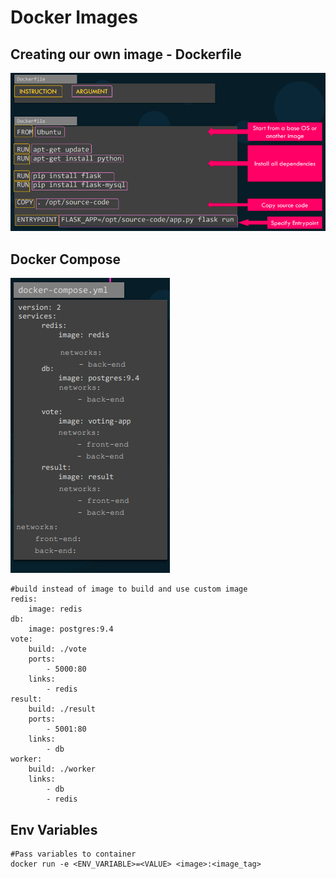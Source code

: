# **Docker Images**
  
## Creating our own image - Dockerfile
![alt text](../4.Docker%20Images/images/dockerfile.png)

## Docker Compose
![alt text](../5.Docker-compose/images/docker-compose.png)

```docker
#build instead of image to build and use custom image 
redis:
    image: redis
db:
    image: postgres:9.4
vote:
    build: ./vote
    ports:
        - 5000:80
    links:
        - redis
result:
    build: ./result
    ports:
        - 5001:80
    links:
        - db
worker:
    build: ./worker
    links:
        - db
        - redis
```

## Env Variables
```docker
#Pass variables to container
docker run -e <ENV_VARIABLE>=<VALUE> <image>:<image_tag>
```

